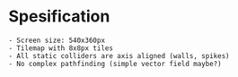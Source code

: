 # Spesification
    - Screen size: 540x360px
    - Tilemap with 8x8px tiles
    - All static colliders are axis aligned (walls, spikes)
    - No complex pathfinding (simple vector field maybe?)
